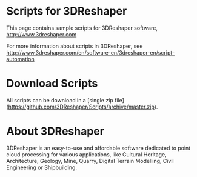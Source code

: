 # Scripts for 3DReshaper

This page contains sample scripts for 3DReshaper software, http://www.3dreshaper.com

For more information about scripts in 3DReshaper, see http://www.3dreshaper.com/en/software-en/3dreshaper-en/script-automation

# Download Scripts

All scripts can be download in a [single zip file] (https://github.com/3DReshaper/Scripts/archive/master.zip).

# About 3DReshaper
3DReshaper is an easy-to-use and affordable software dedicated to point cloud processing for various applications, 
like Cultural Heritage, Architecture, Geology, Mine, Quarry, Digital Terrain Modelling, Civil Engineering or Shipbuilding.